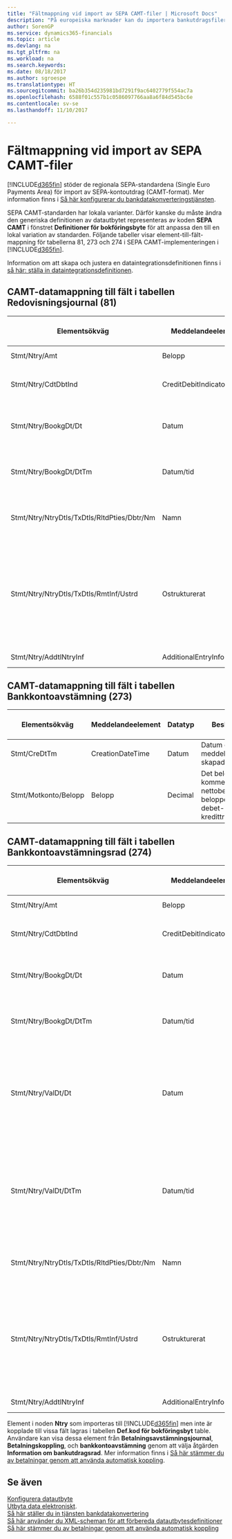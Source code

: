 ```yaml
---
title: "Fältmappning vid import av SEPA CAMT-filer | Microsoft Docs"
description: "På europeiska marknader kan du importera bankutdragsfiler i regionala SEPA-standarder (Single Euro Payments Area)."
author: SorenGP
ms.service: dynamics365-financials
ms.topic: article
ms.devlang: na
ms.tgt_pltfrm: na
ms.workload: na
ms.search.keywords: 
ms.date: 08/18/2017
ms.author: sgroespe
ms.translationtype: HT
ms.sourcegitcommit: ba26b354d235981bd7291f9ac6402779f554ac7a
ms.openlocfilehash: 6588f01c557b1c0586097766aa8a6f84d545bc6e
ms.contentlocale: sv-se
ms.lasthandoff: 11/10/2017

---
```

# <a name="field-mapping-when-importing-sepa-camt-files"></a>Fältmappning vid import av SEPA CAMT-filer
[!INCLUDE[d365fin](includes/d365fin_md.md)] stöder de regionala SEPA-standardena (Single Euro Payments Area) för import av SEPA-kontoutdrag (CAMT-format). Mer information finns i [Så här konfigurerar du bankdatakonverteringstjänsten](bank-how-setup-bank-data-conversion-service.md).  

 SEPA CAMT-standarden har lokala varianter. Därför kanske du måste ändra den generiska definitionen av datautbytet representeras av koden **SEPA CAMT** i fönstret **Definitioner för bokföringsbyte** för att anpassa den till en lokal variation av standarden. Följande tabeller visar element-till-fält-mappning för tabellerna 81, 273 och 274 i SEPA CAMT-implementeringen i [!INCLUDE[d365fin](includes/d365fin_md.md)].  

 Information om att skapa och justera en dataintegrationsdefinitionen finns i [så här: ställa in dataintegrationsdefinitionen](across-how-to-set-up-data-exchange-definitions.md).  

## <a name="camt-data-mapping-to-fields-in-the-general-journal-table-81"></a>CAMT-datamappning till fält i tabellen Redovisningsjournal (81)  

|Elementsökväg|Meddelandeelement|Datatyp|Beskrivning|Identifierare för negativt tecken|Fältnr|Fältnamn|  
|------------------|---------------------|---------------|-----------------|-------------------------------|---------------|----------------|  
|Stmt/Ntry/Amt|Belopp|Decimal|Penningbeloppet för kassatransaktionen||13|Belopp|  
|Stmt/Ntry/CdtDbtInd|CreditDebitIndicator|Text|Anger om transaktionen är en kreditering- eller debiteringstransaktion|DBIT|13|Belopp|  
|Stmt/Ntry/BookgDt/Dt|Datum|Datum|Datumet när en transaktion bokförs på ett konto i kontoföretagets böcker||5|Bokföringsdatum|  
|Stmt/Ntry/BookgDt/DtTm|Datum/tid|Datum/tid|Datumet och tiden när en transaktion bokförs på ett konto i kontoföretagets böcker||5|Bokföringsdatum|  
|Stmt/Ntry/NtryDtls/TxDtls/RltdPties/Dbtr/Nm|Namn|Text|Namnet på den part som är skyldig en mängd pengar till (den ultimata) fordringsägaren||1221|Information om betalare|  
|Stmt/Ntry/NtryDtls/TxDtls/RmtInf/Ustrd|Ostrukturerat|Text|Information som levereras så att du matcha/stämma av en transaktion med artiklarna som betalningen är avsedd att reglera, till exempel kommersiella fakturor i ett kundreskontrasystem, i en ostrukturerad form||8|Beskrivning|  
|Stmt/Ntry/AddtlNtryInf|AdditionalEntryInformation|Text|Ytterligare information om transaktionen||1222|Transaktionsinformation|  

## <a name="camt-data-mapping-to-fields-in-the-bank-acc-reconciliation-table-273"></a>CAMT-datamappning till fält i tabellen Bankkontoavstämning (273)  

|Elementsökväg|Meddelandeelement|Datatyp|Beskrivning|Identifierare för negativt tecken|Fältnr|Fältnamn|  
|------------------|---------------------|---------------|-----------------|-------------------------------|---------------|----------------|  
|Stmt/CreDtTm|CreationDateTime|Datum|Datum och tid när meddelandet skapades||3|Kontoutdragets datum|  
|Stmt/Motkonto/Belopp|Belopp|Decimal|Det belopp som kommer från de nettoberäknade beloppen för alla debet- och kredittransaktioner||4|Kontoutdragets slutsaldo|  

## <a name="camt-data-mapping-to-fields-in-the-bank-acc-reconciliation-line-table-274"></a>CAMT-datamappning till fält i tabellen Bankkontoavstämningsrad (274)  

|Elementsökväg|Meddelandeelement|Datatyp|Beskrivning|Identifierare för negativt tecken|Fältnr|Fältnamn|  
|------------------|---------------------|---------------|-----------------|-------------------------------|---------------|----------------|  
|Stmt/Ntry/Amt|Belopp|Decimal|Penningbeloppet för kassatransaktionen||7|Transaktionsbelopp|  
|Stmt/Ntry/CdtDbtInd|CreditDebitIndicator|Text|Anger om transaktionen är en kreditering- eller debiteringstransaktion|DBIT|7|Transaktionsbelopp|  
|Stmt/Ntry/BookgDt/Dt|Datum|Datum|Datumet när en transaktion bokförs på ett konto i kontoföretagets böcker||5|Bokföringsdatum|  
|Stmt/Ntry/BookgDt/DtTm|Datum/tid|Datum/tid|Datumet och tiden när en transaktion bokförs på ett konto i kontoföretagets böcker||5|Bokföringsdatum|  
|Stmt/Ntry/ValDt/Dt|Datum|Datum|Datumet när anläggningstillgångar blir tillgängliga för kontoägaren i händelse av en kredittransaktion, eller upphör att vara tillgängliga för kontoägaren i händelse av en debettransaktion||12|Valuteringsdag|  
|Stmt/Ntry/ValDt/DtTm|Datum/tid|Datum/tid|Datumet och tiden när anläggningstillgångar blir tillgängliga för kontoägaren i händelse av en kredittransaktion, eller upphör att vara tillgängliga för kontoägaren i händelse av en debettransaktion||12|Valuteringsdag|  
|Stmt/Ntry/NtryDtls/TxDtls/RltdPties/Dbtr/Nm|Namn|Text|Namnet på den part som är skyldig en mängd pengar till (den ultimata) fordringsägaren||15|Information om betalare|  
|Stmt/Ntry/NtryDtls/TxDtls/RmtInf/Ustrd|Ostrukturerat|Text|Information som levereras så att du matcha/stämma av en transaktion med artiklarna som betalningen är avsedd att reglera, till exempel kommersiella fakturor i ett kundreskontrasystem, i en ostrukturerad form||6|Beskrivning|  
|Stmt/Ntry/AddtlNtryInf|AdditionalEntryInformation|Text|Ytterligare information om transaktionen||16|Transaktionsinformation|  

 Element i noden **Ntry** som importeras till [!INCLUDE[d365fin](includes/d365fin_md.md)] men inte är kopplade till vissa fält lagras i tabellen **Def.kod för bokföringsbyt** table. Användare kan visa dessa element från **Betalningsavstämningsjournal**, **Betalningskoppling**, och **bankkontoavstämning** genom att välja åtgärden **Information om bankutdragsrad**. Mer information finns i [Så här stämmer du av betalningar genom att använda automatisk koppling](receivables-how-reconcile-payments-auto-application.md).  
## <a name="see-also"></a>Se även  
[Konfigurera datautbyte](across-set-up-data-exchange.md)  
[Utbyta data elektroniskt](across-data-exchange.md).  
[Så här ställer du in tjänsten bankdatakonvertering](bank-how-setup-bank-data-conversion-service.md)   
[Så här använder du XML-scheman för att förbereda datautbytesdefinitioner](across-how-to-use-xml-schemas-to-prepare-data-exchange-definitions.md)  
[Så här stämmer du av betalningar genom att använda automatisk koppling](receivables-how-reconcile-payments-auto-application.md)  

